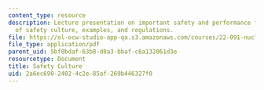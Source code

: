 ```yaml
---
content_type: resource
description: Lecture presentation on important safety and performance factors, definition
  of safety culture, examples, and regulations.
file: https://ol-ocw-studio-app-qa.s3.amazonaws.com/courses/22-091-nuclear-reactor-safety-spring-2008/2a6ec69024024c2e85af269b446327f0_MIT22_091S08_lec22.pdf
file_type: application/pdf
parent_uid: 5bf0bdaf-63b8-d8a3-bbaf-c6a132061d3e
resourcetype: Document
title: Safety Culture
uid: 2a6ec690-2402-4c2e-85af-269b446327f0
---
```

